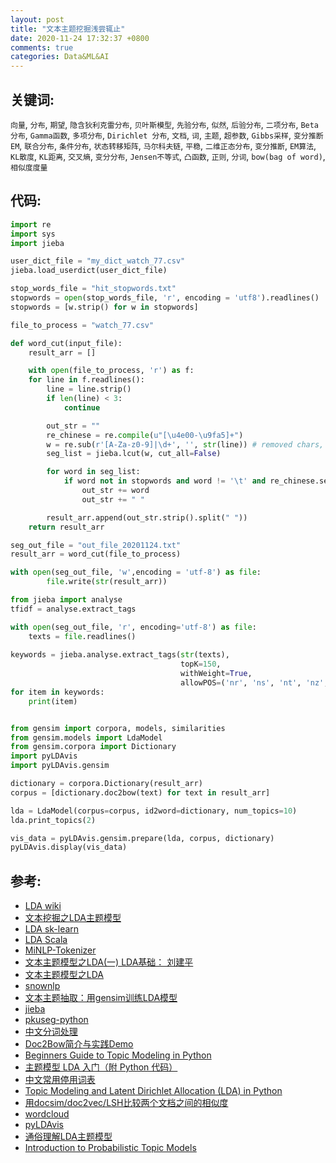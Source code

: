 ```yaml
---
layout: post
title: "文本主题挖掘浅尝辄止"
date: 2020-11-24 17:32:37 +0800
comments: true
categories: Data&ML&AI
---
```

## 关键词:

`向量`, `分布`, `期望`, `隐含狄利克雷分布`, `贝叶斯模型`, `先验分布`, `似然`, `后验分布`, `二项分布`, `Beta分布`, `Gamma函数`, `多项分布`, `Dirichlet 分布`, `文档`, `词`, `主题`, `超参数`, `Gibbs采样`, `变分推断EM`, `联合分布`, `条件分布`, `状态转移矩阵`, `马尔科夫链`, `平稳`, `二维正态分布`,  `变分推断`, `EM算法`, `KL散度`, `KL距离`, `交叉熵`, `变分分布`, `Jensen不等式`, `凸函数`, `正则`, `分词`, `bow(bag of word)`, `相似度度量`

## 代码:

```python
import re
import sys
import jieba

user_dict_file = "my_dict_watch_77.csv"
jieba.load_userdict(user_dict_file)

stop_words_file = "hit_stopwords.txt"
stopwords = open(stop_words_file, 'r', encoding = 'utf8').readlines()
stopwords = [w.strip() for w in stopwords]

file_to_process = "watch_77.csv"

def word_cut(input_file):
    result_arr = []

    with open(file_to_process, 'r') as f:
    for line in f.readlines():
        line = line.strip()
        if len(line) < 3:
            continue

        out_str = ""
        re_chinese = re.compile(u"[\u4e00-\u9fa5]+")
        w = re.sub(r'[A-Za-z0-9]|\d+', '', str(line)) # removed chars, but what about "app"? 
        seg_list = jieba.lcut(w, cut_all=False)

        for word in seg_list:
            if word not in stopwords and word != '\t' and re_chinese.search(word, 0) and len(word.strip()) >= 2:
                out_str += word
                out_str += " "

        result_arr.append(out_str.strip().split(" "))
    return result_arr

seg_out_file = "out_file_20201124.txt"
result_arr = word_cut(file_to_process)

with open(seg_out_file, 'w',encoding = 'utf-8') as file:
        file.write(str(result_arr))

from jieba import analyse
tfidf = analyse.extract_tags

with open(seg_out_file, 'r', encoding='utf-8') as file:
    texts = file.readlines()
    
keywords = jieba.analyse.extract_tags(str(texts),
                                      topK=150,
                                      withWeight=True,
                                      allowPOS=('nr', 'ns', 'nt', 'nz', 'n', 'vn', 'v'))
for item in keywords:
    print(item)


from gensim import corpora, models, similarities
from gensim.models import LdaModel
from gensim.corpora import Dictionary
import pyLDAvis
import pyLDAvis.gensim

dictionary = corpora.Dictionary(result_arr)
corpus = [dictionary.doc2bow(text) for text in result_arr]

lda = LdaModel(corpus=corpus, id2word=dictionary, num_topics=10)
lda.print_topics(2)

vis_data = pyLDAvis.gensim.prepare(lda, corpus, dictionary)
pyLDAvis.display(vis_data)
```

## 参考:
- [LDA wiki](https://en.wikipedia.org/wiki/Latent_Dirichlet_allocation)
- [文本挖掘之LDA主题模型](https://juejin.cn/post/6844904094771970056)
- [LDA sk-learn](https://scikit-learn.org/dev/auto_examples/applications/plot_topics_extraction_with_nmf_lda.html#sphx-glr-auto-examples-applications-plot-topics-extraction-with-nmf-lda-py)
- [LDA Scala](https://github.com/Nitro/scalda)
- [MiNLP-Tokenizer](https://github.com/XiaoMi/MiNLP/tree/main/minlp-tokenizer)
- [文本主题模型之LDA(一) LDA基础： 刘建平](https://www.cnblogs.com/pinard/p/6831308.html)
- [文本主题模型之LDA](https://zhuanlan.zhihu.com/p/263065290)
- [snownlp](https://github.com/isnowfy/snownlp)
- [文本主题抽取：用gensim训练LDA模型](https://www.cnblogs.com/Luv-GEM/p/10881838.html)
- [jieba](https://github.com/fxsjy/jieba)
- [pkuseg-python](https://github.com/lancopku/pkuseg-python)
- [中文分词处理](https://github.com/kimmy-sil/Python-beginning-practice)
- [Doc2Bow简介与实践Demo](https://blog.csdn.net/qq_16633405/article/details/80578804)
- [Beginners Guide to Topic Modeling in Python](https://www.analyticsvidhya.com/blog/2016/08/beginners-guide-to-topic-modeling-in-python/)
- [主题模型 LDA 入门（附 Python 代码）](https://blog.csdn.net/selinda001/article/details/80446766)
- [中文常用停用词表](https://github.com/goto456/stopwords)
- [Topic Modeling and Latent Dirichlet Allocation (LDA) in Python](https://towardsdatascience.com/topic-modeling-and-latent-dirichlet-allocation-in-python-9bf156893c24)
- [用docsim/doc2vec/LSH比较两个文档之间的相似度](https://blog.csdn.net/vs412237401/article/details/52238248)
- [wordcloud](https://github.com/amueller/word_cloud)
- [pyLDAvis](https://github.com/bmabey/pyLDAvis)
- [通俗理解LDA主题模型
](https://blog.csdn.net/v\_july\_v/article/details/41209515
)
- [Introduction to Probabilistic Topic Models
](https://www.eecis.udel.edu/\~shatkay/Course/papers/UIntrotoTopicModelsBlei2011-5.pdf
)